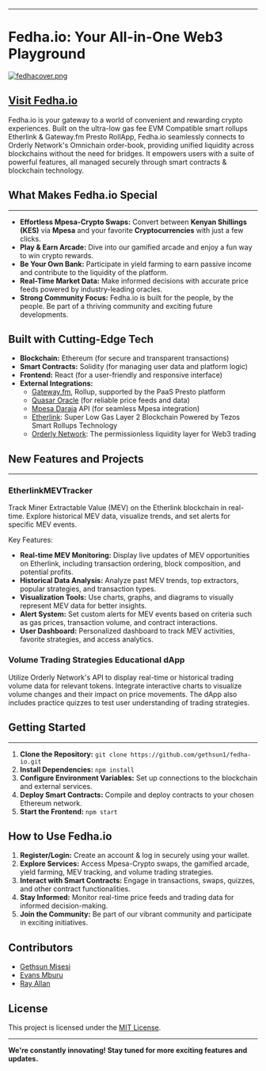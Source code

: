 

---

# Fedha.io: Your All-in-One Web3 Playground

[![fedhacover.png](https://i.postimg.cc/tCkfPVRZ/fedhacover.png)](https://postimg.cc/vc13wTVb)

**[Visit Fedha.io](http://196.216.86.209:8080/)**
---

Fedha.io is your gateway to a world of convenient and rewarding crypto experiences. Built on the ultra-low gas fee EVM Compatible smart rollups Etherlink & Gateway.fm Presto RollApp, Fedha.io seamlessly connects to Orderly Network's Omnichain order-book, providing unified liquidity across blockchains without the need for bridges. It empowers users with a suite of powerful features, all managed securely through smart contracts & blockchain technology.

## What Makes Fedha.io Special
----

- **Effortless Mpesa-Crypto Swaps:** Convert between **Kenyan Shillings (KES)** via **Mpesa** and your favorite **Cryptocurrencies** with just a few clicks.
- **Play & Earn Arcade:** Dive into our gamified arcade and enjoy a fun way to win crypto rewards.
- **Be Your Own Bank:** Participate in yield farming to earn passive income and contribute to the liquidity of the platform.
- **Real-Time Market Data:** Make informed decisions with accurate price feeds powered by industry-leading oracles.
- **Strong Community Focus:** Fedha.io is built for the people, by the people. Be part of a thriving community and exciting future developments.

## Built with Cutting-Edge Tech

- **Blockchain:** Ethereum (for secure and transparent transactions)
- **Smart Contracts:** Solidity (for managing user data and platform logic)
- **Frontend:** React (for a user-friendly and responsive interface)
- **External Integrations:**
  - [Gateway.fm](https://presto.gateway.fm/rollups/00000000-0000-0000-0000-000000000000), Rollup, supported by the PaaS Presto platform
  - [Quasar Oracle](https://github.com/uddugteam/quasar-evm) (for reliable price feeds and data)
  - [Mpesa Daraja](https://developer.safaricom.co.ke/) API (for seamless Mpesa integration)
  - [Etherlink](https://www.etherlink.com/): Super Low Gas Layer 2 Blockchain Powered by Tezos Smart Rollups Technology
  - [Orderly Network](https://orderly.network/): The permissionless liquidity layer for Web3 trading

## New Features and Projects
----

### EtherlinkMEVTracker

Track Miner Extractable Value (MEV) on the Etherlink blockchain in real-time. Explore historical MEV data, visualize trends, and set alerts for specific MEV events.

Key Features:

- **Real-time MEV Monitoring:** Display live updates of MEV opportunities on Etherlink, including transaction ordering, block composition, and potential profits.
- **Historical Data Analysis:** Analyze past MEV trends, top extractors, popular strategies, and transaction types.
- **Visualization Tools:** Use charts, graphs, and diagrams to visually represent MEV data for better insights.
- **Alert System:** Set custom alerts for MEV events based on criteria such as gas prices, transaction volume, and contract interactions.
- **User Dashboard:** Personalized dashboard to track MEV activities, favorite strategies, and access analytics.

### Volume Trading Strategies Educational dApp

Utilize Orderly Network's API to display real-time or historical trading volume data for relevant tokens. Integrate interactive charts to visualize volume changes and their impact on price movements. The dApp also includes practice quizzes to test user understanding of trading strategies.

## Getting Started
----

1. **Clone the Repository:** `git clone https://github.com/gethsun1/fedha-io.git`
2. **Install Dependencies:** `npm install`
3. **Configure Environment Variables:** Set up connections to the blockchain and external services.
4. **Deploy Smart Contracts:** Compile and deploy contracts to your chosen Ethereum network.
5. **Start the Frontend:** `npm start`

## How to Use Fedha.io

1. **Register/Login:** Create an account & log in securely using your wallet.
2. **Explore Services:** Access Mpesa-Crypto swaps, the gamified arcade, yield farming, MEV tracking, and volume trading strategies.
3. **Interact with Smart Contracts:** Engage in transactions, swaps, quizzes, and other contract functionalities.
4. **Stay Informed:** Monitor real-time price feeds and trading data for informed decision-making.
5. **Join the Community:** Be part of our vibrant community and participate in exciting initiatives.

## Contributors

- [Gethsun Misesi](https://github.com/gethsun1)
- [Evans Mburu](https://github.com/EMburuNjogu)
- [Ray Allan](https://github.com/ray-no)

## License

This project is licensed under the [MIT License](https://opensource.org/licenses/MIT).

----

**We're constantly innovating! Stay tuned for more exciting features and updates.**
